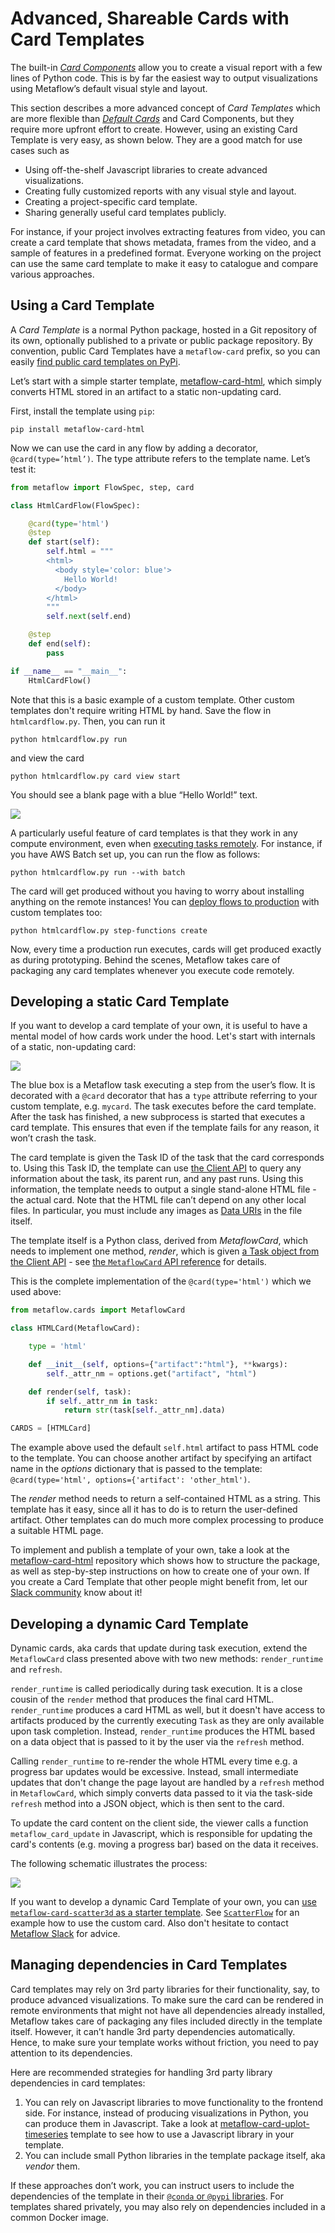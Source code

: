 # Advanced, Shareable Cards with Card Templates

The built-in [_Card Components_](easy-custom-reports-with-card-components) allow you to
create a visual report with a few lines of Python code. This is by far the easiest way
to output visualizations using Metaflow’s default visual style and layout.

This section describes a more advanced concept of _Card Templates_ which are more
flexible than [_Default Cards_](effortless-task-inspection-with-default-cards) and Card
Components, but they require more upfront effort to create. However, using an existing
Card Template is very easy, as shown below. They are a good match for use cases such as

- Using off-the-shelf Javascript libraries to create advanced visualizations.
- Creating fully customized reports with any visual style and layout.
- Creating a project-specific card template.
- Sharing generally useful card templates publicly.

For instance, if your project involves extracting features from video, you can create a
card template that shows metadata, frames from the video, and a sample of features in a
predefined format. Everyone working on the project can use the same card template to
make it easy to catalogue and compare various approaches.

## Using a Card Template

A _Card Template_ is a normal Python package, hosted in a Git repository of its own,
optionally published to a private or public package repository. By convention, public
Card Templates have a `metaflow-card` prefix, so you can easily [find public card
templates on PyPi](https://pypi.org/search/?q=metaflow-card-&o=).

Let’s start with a simple starter template,
[metaflow-card-html](https://github.com/outerbounds/metaflow-card-html), which simply
converts HTML stored in an artifact to a static non-updating card.

First, install the template using `pip`:

```
pip install metaflow-card-html
```

Now we can use the card in any flow by adding a decorator, `@card(type=’html’)`. The
type attribute refers to the template name. Let’s test it:

```python
from metaflow import FlowSpec, step, card

class HtmlCardFlow(FlowSpec):

    @card(type='html')
    @step
    def start(self):
        self.html = """
        <html>
          <body style='color: blue'>
            Hello World!
          </body>
        </html>
        """
        self.next(self.end)

    @step
    def end(self):
        pass

if __name__ == "__main__":
    HtmlCardFlow()
```

Note that this is a basic example of a custom template. Other custom
templates don't require writing HTML by hand. Save the flow in `htmlcardflow.py`. Then,
you can run it
```
python htmlcardflow.py run
```
and view the card
```
python htmlcardflow.py card view start
```

You should see a blank page with a blue “Hello World!” text.

![](</assets/card-docs-html_(2).png>)

A particularly useful feature of card templates is that they work in any compute
environment, even when [executing tasks remotely](/scaling/remote-tasks/requesting-resources).
For instance, if you have AWS Batch set up, you can run the flow as follows:

```
python htmlcardflow.py run --with batch
```

The card will get produced without you having to worry about installing anything on the
remote instances! You can [deploy flows to
production](../../production/scheduling-metaflow-flows/introduction/) with custom
templates too:

```
python htmlcardflow.py step-functions create
```

Now, every time a production run executes, cards will get produced exactly as during
prototyping. Behind the scenes, Metaflow takes care of packaging any card templates
whenever you execute code remotely.

## Developing a static Card Template

If you want to develop a card template of your own, it is useful to have a mental model
of how cards work under the hood. Let's start with internals of a static, non-updating card:

![](</assets/card-docs-template_(1).png>)

The blue box is a Metaflow task executing a step from the user’s flow. It is decorated
with a `@card` decorator that has a `type` attribute referring to your custom template,
e.g. `mycard`. The task executes before the card template. After the task has finished,
a new subprocess is started that executes a card template. This ensures that even if
the template fails for any reason, it won’t crash the task.

The card template is given the Task ID of the task that the card corresponds to. Using
this Task ID, the template can use [the Client API](../client) to query any information
about the task, its parent run, and any past runs. Using this information, the template
needs to output a single stand-alone HTML file - the actual card. Note that the HTML
file can’t depend on any other local files. In particular, you must include any images
as [Data URIs](https://css-tricks.com/data-uris/) in the file itself.

The template itself is a Python class, derived from _MetaflowCard_, which needs to
implement one method, _render_, which is given [a Task object from the Client
API](../client) - see [the `MetaflowCard` API
reference](/api/cards#defining-a-custom-card) for details.

This is the complete implementation of the `@card(type='html')` which we used above:

```python
from metaflow.cards import MetaflowCard

class HTMLCard(MetaflowCard):

    type = 'html'

    def __init__(self, options={"artifact":"html"}, **kwargs):
        self._attr_nm = options.get("artifact", "html")

    def render(self, task):
        if self._attr_nm in task:
            return str(task[self._attr_nm].data)

CARDS = [HTMLCard]
```

The example above used the default `self.html` artifact to pass HTML code to the
template. You can choose another artifact by specifying an artifact name in the
_options_ dictionary that is passed to the template: `@card(type='html',
options={'artifact': 'other_html')`.

The _render_ method needs to return a self-contained HTML as a string. This template has
it easy, since all it has to do is to return the user-defined artifact. Other templates
can do much more complex processing to produce a suitable HTML page.

To implement and publish a template of your own, take a look at the
[metaflow-card-html](https://github.com/outerbounds/metaflow-card-html/) repository
which shows how to structure the package, as well as step-by-step instructions on
how to create one of your own. If you create a Card Template that other people might
benefit from, let our [Slack community](http://slack.outerbounds.co) know about it!

## Developing a dynamic Card Template

Dynamic cards, aka cards that update during task execution, extend the `MetaflowCard`
class presented above with two new methods: `render_runtime` and `refresh`.

`render_runtime` is called periodically during task execution. It 
is a close cousin of the `render` method that produces the
final card HTML. `render_runtime` produces a card HTML as well, but it doesn't
have access to artifacts produced by the currently executing `Task` as they
are only available upon task completion. Instead, `render_runtime` produces
the HTML based on a data object that is passed to it by the user via the
`refresh` method.

Calling `render_runtime` to re-render the whole HTML every time e.g. a progress
bar updates would be excessive. Instead, small intermediate updates that don't
change the page layout are handled by a `refresh` method in `MetaflowCard`, which
simply converts data passed to it via the task-side `refresh` method
into a JSON object, which is then sent to the card.

To update the card content on the client side, the viewer calls a function
`metaflow_card_update` in Javascript, which is responsible for updating the
card's contents (e.g. moving a progress bar) based on the data it receives.

The following schematic illustrates the process:

![](</assets/rtcard-arch.png>)

If you want to develop a dynamic Card Template of your own, you can [use
`metaflow-card-scatter3d` as a
starter template](https://github.com/outerbounds/metaflow-card-scatter3d/tree/main).
See [`ScatterFlow`](https://github.com/outerbounds/dynamic-card-examples/tree/main/custom-card)
for an example how to use the custom card. Also don't hesitate to contact
[Metaflow Slack](http://slack.outerbounds.co) for advice.

## Managing dependencies in Card Templates

Card templates may rely on 3rd party libraries for their functionality, say, to produce
advanced visualizations. To make sure the card can be rendered in remote environments
that might not have all dependencies already installed, Metaflow takes care of packaging
any files included directly in the template itself. However, it can’t handle 3rd party
dependencies automatically. Hence, to make sure your template works without friction,
you need to pay attention to its dependencies.

Here are recommended strategies for handling 3rd party library dependencies in card
templates:

1. You can rely on Javascript libraries to move functionality to the frontend side. For
   instance, instead of producing visualizations in Python, you can produce them in
   Javascript. Take a look at
   [metaflow-card-uplot-timeseries](https://github.com/outerbounds/metaflow-card-uplot-timeseries)
   template to see how to use a Javascript library in your template.
2. You can include small Python libraries in the template package itself, aka _vendor_
   them.

If these approaches don’t work, you can instruct users to include the dependencies of
the template in their [`@conda` or `@pypi` libraries](/scaling/dependencies). For
templates shared privately, you may also rely on dependencies included in a common
Docker image.
